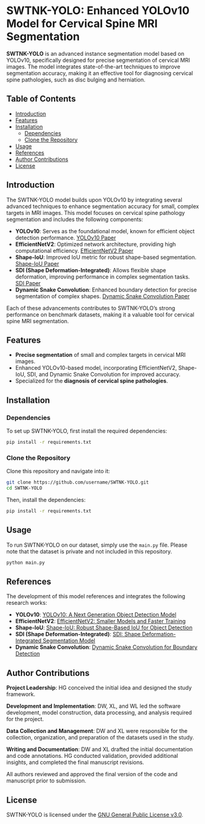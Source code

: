 
# SWTNK-YOLO: Enhanced YOLOv10 Model for Cervical Spine MRI Segmentation

**SWTNK-YOLO** is an advanced instance segmentation model based on YOLOv10, specifically designed for precise segmentation of cervical MRI images. The model integrates state-of-the-art techniques to improve segmentation accuracy, making it an effective tool for diagnosing cervical spine pathologies, such as disc bulging and herniation.

## Table of Contents

- [Introduction](#introduction)
- [Features](#features)
- [Installation](#installation)
  - [Dependencies](#dependencies)
  - [Clone the Repository](#clone-the-repository)
- [Usage](#usage)
- [References](#references)
- [Author Contributions](#author-contributions)
- [License](#license)

## Introduction

The SWTNK-YOLO model builds upon YOLOv10 by integrating several advanced techniques to enhance segmentation accuracy for small, complex targets in MRI images. This model focuses on cervical spine pathology segmentation and includes the following components:

- **YOLOv10**: Serves as the foundational model, known for efficient object detection performance. [YOLOv10 Paper](https://arxiv.org/pdf/2405.14458)
- **EfficientNetV2**: Optimized network architecture, providing high computational efficiency. [EfficientNetV2 Paper](https://arxiv.org/pdf/2104.00298)
- **Shape-IoU**: Improved IoU metric for robust shape-based segmentation. [Shape-IoU Paper](https://arxiv.org/pdf/2312.17663)
- **SDI (Shape Deformation-Integrated)**: Allows flexible shape deformation, improving performance in complex segmentation tasks. [SDI Paper](https://arxiv.org/pdf/2311.17791v1)
- **Dynamic Snake Convolution**: Enhanced boundary detection for precise segmentation of complex shapes. [Dynamic Snake Convolution Paper](https://arxiv.org/pdf/2307.08388)

Each of these advancements contributes to SWTNK-YOLO’s strong performance on benchmark datasets, making it a valuable tool for cervical spine MRI segmentation.

## Features

- **Precise segmentation** of small and complex targets in cervical MRI images.
- Enhanced YOLOv10-based model, incorporating EfficientNetV2, Shape-IoU, SDI, and Dynamic Snake Convolution for improved accuracy.
- Specialized for the **diagnosis of cervical spine pathologies**.

## Installation

### Dependencies

To set up SWTNK-YOLO, first install the required dependencies:

```bash
pip install -r requirements.txt
```

### Clone the Repository

Clone this repository and navigate into it:

```bash
git clone https://github.com/username/SWTNK-YOLO.git
cd SWTNK-YOLO
```

Then, install the dependencies:

```bash
pip install -r requirements.txt
```

## Usage

To run SWTNK-YOLO on our dataset, simply use the `main.py` file. Please note that the dataset is private and not included in this repository.

```bash
python main.py
```



## References

The development of this model references and integrates the following research works:

- **YOLOv10**: [YOLOv10: A Next Generation Object Detection Model](https://arxiv.org/pdf/2405.14458)
- **EfficientNetV2**: [EfficientNetV2: Smaller Models and Faster Training](https://arxiv.org/pdf/2104.00298)
- **Shape-IoU**: [Shape-IoU: Robust Shape-Based IoU for Object Detection](https://arxiv.org/pdf/2312.17663)
- **SDI (Shape Deformation-Integrated)**: [SDI: Shape Deformation-Integrated Segmentation Model](https://arxiv.org/pdf/2311.17791v1)
- **Dynamic Snake Convolution**: [Dynamic Snake Convolution for Boundary Detection](https://arxiv.org/pdf/2307.08388)

## Author Contributions

**Project Leadership**: HG conceived the initial idea and designed the study framework.

**Development and Implementation**: DW, XL, and WL led the software development, model construction, data processing, and analysis required for the project.

**Data Collection and Management**: DW and XL were responsible for the collection, organization, and preparation of the datasets used in the study.

**Writing and Documentation**: DW and XL drafted the initial documentation and code annotations. HG conducted validation, provided additional insights, and completed the final manuscript revisions.

All authors reviewed and approved the final version of the code and manuscript prior to submission.

## License

SWTNK-YOLO is licensed under the [GNU General Public License v3.0](https://www.gnu.org/licenses/gpl-3.0.en.html).
